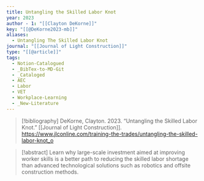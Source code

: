 ```yaml
---
title: Untangling the Skilled Labor Knot
year: 2023
author - 1: "[[Clayton DeKorne]]"
key: "[[@DeKorne2023-mb]]"
aliases:
  - Untangling The Skilled Labor Knot
journal: "[[Journal of Light Construction]]"
type: "[[@article]]"
tags:
  - Notion-Catalogued
  - _BibTex-to-MD-Git
  - _Cataloged
  - AEC
  - Labor
  - VET
  - Workplace-Learning
  - _New-Literature
---
```


> [!bibliography]
> DeKorne, Clayton. 2023. “Untangling the Skilled Labor Knot.” [[Journal of Light Construction]]. https://www.jlconline.com/training-the-trades/untangling-the-skilled-labor-knot_o

> [!abstract]
> Learn why large-scale investment aimed at improving worker skills is a better path to reducing the skilled labor shortage than advanced technological solutions such as robotics and offsite construction methods.